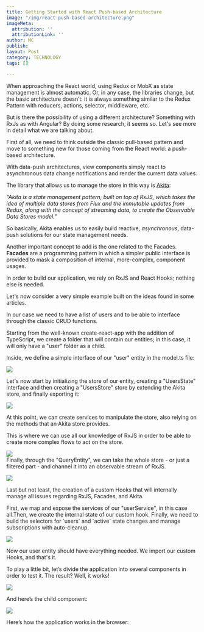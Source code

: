 ```yaml
---
title: Getting Started with React Push-based Architecture
image: "/img/react-push-based-architecture.png"
imageMeta:
  attribution: ''
  attributionLink: ''
author: MC
publish: 
layout: Post
category: TECHNOLOGY
tags: []

---
```

When approaching the React world, using Redux or MobX as state management is almost automatic. Or, in any case, the libraries change, but the basic architecture doesn’t: it is always something similar to the Redux Pattern with reducers, actions, selector, middleware, etc.

But is there the possibility of using a different architecture? Something with RxJs as with Angular? By doing some research, it seems so. Let's see more in detail what we are talking about.

First of all, we need to think outside the classic pull-based pattern and move to something new for those coming from the React world: a push-based architecture.

With data-push architectures, view components simply react to asynchronous data change notifications and render the current data values.

The library that allows us to manage the store in this way is [Akita](https://github.com/datorama/akita):

_“Akita is a state management pattern, built on top of RxJS, which takes the idea of multiple data stores from Flux and the immutable updates from Redux, along with the concept of streaming data, to create the Observable Data Stores model._”

So basically, Akita enables us to easily build reactive, _asynchronous_, data-push solutions for our state management needs.

Another important concept to add is the one related to the Facades. **Facades** are a programming pattern in which a simpler public interface is provided to mask a composition of internal, more-complex, component usages.

In order to build our application, we rely on RxJS and React Hooks; nothing else is needed.

Let's now consider a very simple example built on the ideas found in some articles.

In our case we need to have a list of users and to be able to interface through the classic CRUD functions.

Starting from the well-known create-react-app with the addition of TypeScript, we create a folder that will contain our entities; in this case, it will only have a "user" folder as a child.

Inside, we define a simple interface of our "user" entity in the model.ts file:

![](/img/u-1.png)

Let's now start by initializing the store of our entity, creating a "UsersState" interface and then creating a "UsersStore" store by extending the Akita store, and finally exporting it:

![](/img/u-2.png)

At this point, we can create services to manipulate the store, also relying on the methods that an Akita store provides.

This is where we can use all our knowledge of RxJS in order to be able to create more complex flows to act on the store.

![](/img/u-3.png)  
Finally, through the "QueryEntity", we can take the whole store - or just a filtered part - and channel it into an observable stream of RxJS.

![](/img/u-4.png)

Last but not least, the creation of a custom Hooks that will internally manage all issues regarding RxJS, Facades, and Akita.

First, we map and expose the services of our "userService", in this case all.Then, we create the internal state of our custom hook. Finally, we need to build the selectors for \`users\` and \`active\` state changes and manage subscriptions with auto-cleanup.

![](/img/u-5.png)

Now our user entity should have everything needed. We import our custom Hooks, and that's it. 

To play a little bit, let’s divide the application into several components in order to test it. The result? Well, it works!

![](/img/u-6.png)

And here’s the child component:

![](/img/u-7.png)

Here’s how the application works in the browser: